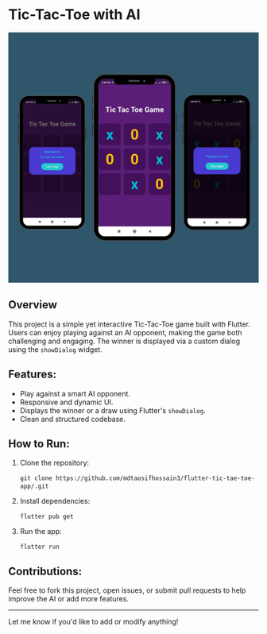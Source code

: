 # Tic-Tac-Toe with AI

![image alt](https://github.com/mdtaosifhossain3/flutter-tic-tac-toe-app/blob/91a5d30023d91c6d37a2723dca4ad3dbf9acd6b3/tic-tak-toe.png)


## Overview
This project is a simple yet interactive Tic-Tac-Toe game built with Flutter. Users can enjoy playing against an AI opponent, making the game both challenging and engaging. The winner is displayed via a custom dialog using the `showDialog` widget.

## Features:
- Play against a smart AI opponent.
- Responsive and dynamic UI.
- Displays the winner or a draw using Flutter's `showDialog`.
- Clean and structured codebase.

## How to Run:
1. Clone the repository:
   ```
   git clone https://github.com/mdtaosifhossain3/flutter-tic-tae-toe-app/.git
   ```
2. Install dependencies:
   ```
   flutter pub get
   ```
3. Run the app:
   ```
   flutter run
   ```

## Contributions:
Feel free to fork this project, open issues, or submit pull requests to help improve the AI or add more features.

---

Let me know if you'd like to add or modify anything!
